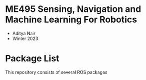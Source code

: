 # ME495 Sensing, Navigation and Machine Learning For Robotics
* Aditya Nair
* Winter 2023
# Package List
This repository consists of several ROS packages
<!-- - <PACKAGE1> - <one sentence description> -->